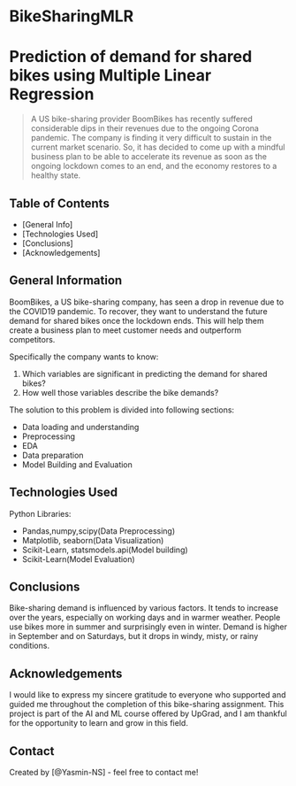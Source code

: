 # BikeSharingMLR
# Prediction of demand for shared bikes using Multiple Linear Regression

> A US bike-sharing provider BoomBikes has recently suffered considerable dips in their revenues due to the ongoing Corona pandemic. The company is finding it very difficult to sustain in the current market scenario. So, it has decided to come up with a mindful business plan to be able to accelerate its revenue as soon as the ongoing lockdown comes to an end, and the economy restores to a healthy state. 

## Table of Contents
* [General Info]
* [Technologies Used]
* [Conclusions]
* [Acknowledgements]


## General Information

BoomBikes, a US bike-sharing company, has seen a drop in revenue due to the COVID19 pandemic. To recover, they want to understand the future demand for shared bikes once the lockdown ends. This will help them create a business plan to meet customer needs and outperform competitors.

Specifically the company wants to know:

1) Which variables are significant in predicting the demand for shared bikes?
2) How well those variables describe the bike demands?

The solution to this problem is divided into following sections:

- Data loading and understanding
- Preprocessing
- EDA
- Data preparation
- Model Building and Evaluation

## Technologies Used
Python Libraries:
- Pandas,numpy,scipy(Data Preprocessing)
- Matplotlib, seaborn(Data Visualization)
- Scikit-Learn, statsmodels.api(Model building)
- Scikit-Learn(Model Evaluation)

## Conclusions
Bike-sharing demand is influenced by various factors. It tends to increase over the years, especially on working days and in warmer weather. 
People use bikes more in summer and surprisingly even in winter. Demand is higher in September and on Saturdays, but it drops in windy, misty, or rainy conditions.

## Acknowledgements
I would like to express my sincere gratitude to everyone who supported and guided me throughout the completion of this bike-sharing assignment. 
This project is part of the AI and ML course offered by UpGrad, and I am thankful for the opportunity to learn and grow in this field.

## Contact
Created by [@Yasmin-NS] - feel free to contact me!

